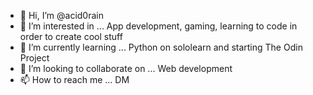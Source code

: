 - 👋 Hi, I’m @acid0rain
- 👀 I’m interested in ... App development, gaming, learning to code in order to create cool stuff
- 🌱 I’m currently learning ... Python on sololearn and starting The Odin Project
- 💞️ I’m looking to collaborate on ... Web development
- 📫 How to reach me ... DM


<!---
acid0rain/acid0rain is a ✨ special ✨ repository because its `README.md` (this file) appears on your GitHub profile.
You can click the Preview link to take a look at your changes.
--->
